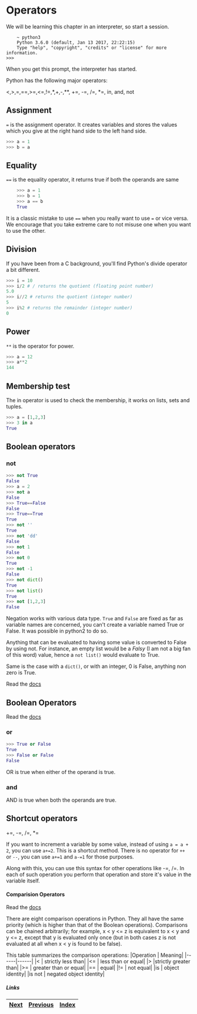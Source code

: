 # Operators

We will be learning this chapter in an interpreter, so start a session.

        ~ python3
        Python 3.6.0 (default, Jan 13 2017, 22:22:15)
        Type "help", "copyright", "credits" or "license" for more information.
	>>>

When you get this prompt, the interpreter has started.

Python has the following major operators:

<,>,=,==,>=,<=,!=,\*,+,-,\*\*, +=, -=, /=, \*=, in, and, not

## Assignment

`=` is the assignment operator. It creates variables and stores the values which you give at the right hand side to the left hand side.

```python
>>> a = 1
>>> b = a
```

## Equality

`==` is the equality operator, it returns true if both the operands are same

```python
	>>> a = 1
	>>> b = 1
	>>> a == b
	True
```
It is a classic mistake to use `==` when you really want to use `=` or vice versa. We encourage that you take extreme care to not misuse one when you want to use the other.

## Division

If you have been from a C background, you'll find Python's divide operator a bit different.

```python
>>> i = 10
>>> i/2 # / returns the quotient (floating point number)
5.0
>>> i//2 # returns the quotient (integer number)
5
>>> i%2 # returns the remainder (integer number)
0
```

## Power

`**` is the operator for power.

```python	
>>> a = 12
>>> a**2
144
```

## Membership test

The in operator is used to check the membership, it works on lists, sets and tuples.
```python
>>> a = [1,2,3]
>>> 3 in a
True
```

## Boolean operators

### not

```python
>>> not True
False
>>> a = 2
>>> not a
False
>>> True==False
False
>>> True==True
True
>>> not ''
True
>>> not 'dd'
False
>>> not 1
False
>>> not 0
True
>>> not -1
False
>>> not dict()
True
>>> not list()
True
>>> not [1,2,3]
False
```

Negation works with various data type. `True` and `False` are fixed as far as variable names are concerned, you can't create a variable named True or False. It was possible in python2 to do so.

Anything that can be evaluated to having some value is converted to False by using not. For instance, an empty list would be a _Falsy_ (I am not a big fan of this word) value, hence a `not list()` would evaluate to True.

Same is the case with a `dict()`, or with an integer, 0 is False, anything non zero is True.

Read the [docs](http://docs.python.org/3/library/stdtypes.html#truth-value-testing)

## Boolean Operators

Read the [docs](http://python.org/library/stdtypes.html#boolean-operations-and-or-not)

### or

```python
>>> True or False
True
>>> False or False
False
```

OR is true when either of the operand is true.

### and

AND is true when both the operands are true.

## Shortcut operators

+=, -=, /=, \*=

If you want to increment a variable by some value, instead of using `a = a + 2`, you can use `a+=2`. This is a shortcut method.
 There is no operator for `++` or `--`, you can use `a+=1` and `a-=1` for those purposes.

Along with this, you can use this syntax for other operations like -=, /=. In each of such operation you perform that operation and store it's value in the variable itself.

#### Comparision Operators

Read the [docs](https://docs.python.org/3/library/stdtypes.html#comparisons)

There are eight comparison operations in Python. They all have the same priority (which is higher than that of the Boolean operations). Comparisons can be chained arbitrarily; for example, x < y <= z is equivalent to x < y and y <= z, except that y is evaluated only once (but in both cases z is not evaluated at all when x < y is found to be false).

This table summarizes the comparison operations:
|Operation |	Meaning|
|------|------|
|< |	strictly less than|
|<= |	less than or equal|
|> 	|strictly greater than|
|>= |	greater than or equal|
|== |	equal|
|!= |	not equal|
|is |	object identity|
|is not |	negated object identity|

##### Links

|[Next](04-list-set-dict.md) | [Previous](03-01-understanding-variables.md) |  [Index](SUMMARY.md)
| ----| ----| ----| 